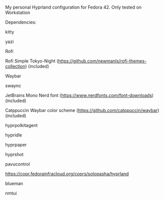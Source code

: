 My personal Hyprland configuration for Fedora 42. Only tested on Workstation

Dependencies:

kitty

yazi

Rofi

Rofi Simple Tokyo-Night (https://github.com/newmanls/rofi-themes-collection) (included) 

Waybar

swaync

JetBrains Mono Nerd font (https://www.nerdfonts.com/font-downloads) (included)

Catppuccin Waybar color scheme (https://github.com/catppuccin/waybar) (included)

hyprpolkitagent

hypridle

hyprpaper

hyprshot

pavucontrol

https://copr.fedorainfracloud.org/coprs/solopasha/hyprland

blueman

nmtui
